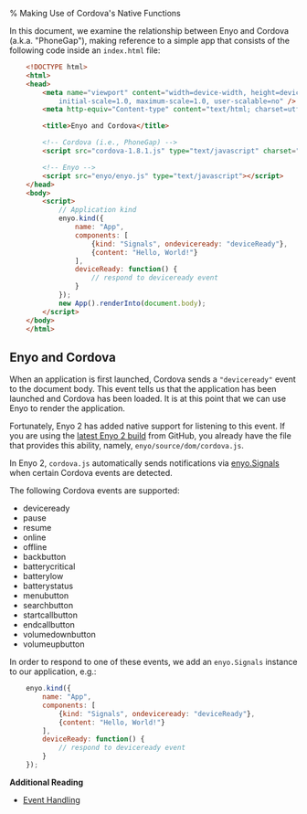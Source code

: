% Making Use of Cordova's Native Functions

In this document, we examine the relationship between Enyo and Cordova (a.k.a.
"PhoneGap"), making reference to a simple app that consists of the following
code inside an `index.html` file:

```html
    <!DOCTYPE html>
    <html>
    <head>
        <meta name="viewport" content="width=device-width, height=device-height,
            initial-scale=1.0, maximum-scale=1.0, user-scalable=no" />
        <meta http-equiv="Content-type" content="text/html; charset=utf-8"/>

        <title>Enyo and Cordova</title>

        <!-- Cordova (i.e., PhoneGap) -->
        <script src="cordova-1.8.1.js" type="text/javascript" charset="utf-8"></script>

        <!-- Enyo -->
        <script src="enyo/enyo.js" type="text/javascript"></script>
    </head>
    <body>
        <script>
            // Application kind
            enyo.kind({
                name: "App",
                components: [
                    {kind: "Signals", ondeviceready: "deviceReady"},
                    {content: "Hello, World!"}
                ],
                deviceReady: function() {
                    // respond to deviceready event
                }
            });
            new App().renderInto(document.body);
        </script>
    </body>
    </html>
```

## Enyo and Cordova

When an application is first launched, Cordova sends a `"deviceready"` event to
the document body.  This event tells us that the application has been launched
and Cordova has been loaded.  It is at this point that we can use Enyo to render
the application.

Fortunately, Enyo 2 has added native support for listening to this event.  If
you are using the [latest Enyo 2 build](https://github.com/enyojs/enyo) from
GitHub, you already have the file that provides this ability, namely,
`enyo/source/dom/cordova.js`.

In Enyo 2, `cordova.js` automatically sends notifications via
[enyo.Signals]($api/#/kind/enyo.Signals) when certain Cordova events are
detected.

The following Cordova events are supported:

* deviceready
* pause
* resume
* online
* offline
* backbutton
* batterycritical
* batterylow
* batterystatus
* menubutton
* searchbutton
* startcallbutton
* endcallbutton
* volumedownbutton
* volumeupbutton

In order to respond to one of these events, we add an `enyo.Signals` instance to
our application, e.g.:

```javascript
    enyo.kind({
        name: "App",
        components: [
            {kind: "Signals", ondeviceready: "deviceReady"},
            {content: "Hello, World!"}
        ],
        deviceReady: function() {
            // respond to deviceready event
        }
    });
```

**Additional Reading**

* [Event Handling](../key-concepts/event-handling.html)
